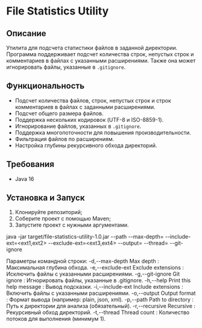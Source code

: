 # File Statistics Utility

## Описание
Утилита для подсчета статистики файлов в заданной директории. Программа поддерживает подсчет количества строк, непустых строк и комментариев в файлах с указанными расширениями. Также она может игнорировать файлы, указанные в `.gitignore`.

## Функциональность
- Подсчет количества файлов, строк, непустых строк и строк комментариев в файлах с заданными расширениями.
- Подсчет общего размера файлов.
- Поддержка нескольких кодировок (UTF-8 и ISO-8859-1).
- Игнорирование файлов, указанных в `.gitignore`.
- Поддержка многопоточности для повышения производительности.
- Фильтрация файлов по расширениям.
- Настройка глубины рекурсивного обхода директорий.

## Требования
- Java 16

## Установка и Запуск
1. Клонируйте репозиторий;
2. Соберите проект с помощью Maven;
3. Запустите проект с нужными аргументами.
   
java -jar target/file-statistics-utility-1.0.jar --path <path-to-directory> --max-depth=<depth> --include-ext=<ext1,ext2> --exclude-ext=<ext3,ext4> --output=<format> --thread=<number-of-threads> --git-ignore

Параметры командной строки:
 -d,--max-depth <arg>     Max depth                  : Максимальная глубина обхода.
 -e,--exclude-ext <arg>   Exclude extensions         : Исключить файлы с указанными расширениями.
 -g,--git-ignore          Git ignore                 : Игнорировать файлы, указанные в .gitignore.
 -h,--help                Print this help message    : Вывод подсказки. 
 -i,--include-ext <arg>   Include extensions         : Включить файлы с указанными расширениями.
 -o,--output <arg>        Output format              : Формат вывода (например: plain, json, xml).
 -p,--path <arg>          Path to directory          : Путь к директории для анализа (обязательный).
 -r,--recursive           Recursive                  : Рекурсивный обход директорий.
 -t,--thread <arg>        Thread count               : Количество потоков для выполнения (минимум 1).
